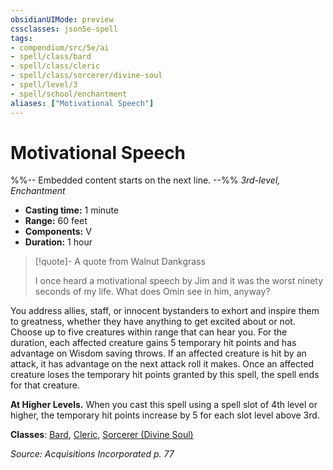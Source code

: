 ```yaml
---
obsidianUIMode: preview
cssclasses: json5e-spell
tags:
- compendium/src/5e/ai
- spell/class/bard
- spell/class/cleric
- spell/class/sorcerer/divine-soul
- spell/level/3
- spell/school/enchantment
aliases: ["Motivational Speech"]
---
```

# Motivational Speech
%%-- Embedded content starts on the next line. --%%
*3rd-level, Enchantment*  

- **Casting time:** 1 minute
- **Range:** 60 feet
- **Components:** V
- **Duration:** 1 hour

> [!quote]- A quote from Walnut Dankgrass  
> 
> I once heard a motivational speech by Jim and it was the worst ninety seconds of my life. What does Omin see in him, anyway?

You address allies, staff, or innocent bystanders to exhort and inspire them to greatness, whether they have anything to get excited about or not. Choose up to five creatures within range that can hear you. For the duration, each affected creature gains 5 temporary hit points and has advantage on Wisdom saving throws. If an affected creature is hit by an attack, it has advantage on the next attack roll it makes. Once an affected creature loses the temporary hit points granted by this spell, the spell ends for that creature.

**At Higher Levels.** When you cast this spell using a spell slot of 4th level or higher, the temporary hit points increase by 5 for each slot level above 3rd.

**Classes**: [Bard](/Systems/5e/classes/bard.md), [Cleric](/Systems/5e/classes/cleric.md), [Sorcerer (Divine Soul)](/Systems/5e/classes/sorcerer-divine-soul-xge.md)

*Source: Acquisitions Incorporated p. 77*